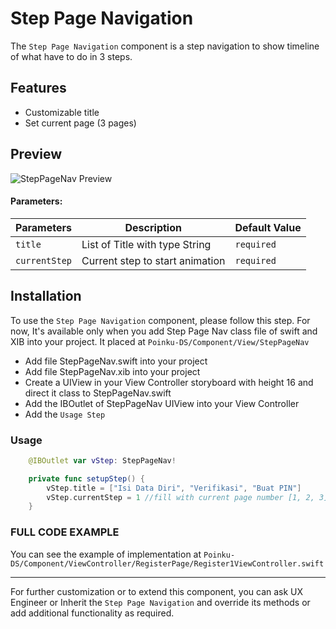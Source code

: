 # Step Page Navigation
The `Step Page Navigation` component is a step navigation to show timeline of what have to do in 3 steps.

## Features
-  Customizable title
-  Set current page (3 pages)

## Preview
![StepPageNav Preview](https://res.cloudinary.com/dr6cm6n5f/image/upload/c_scale,w_300/v1750737061/Step_Page_Navigation_gpwfuk.gif)


#### Parameters:
| Parameters              | Description                                             | Default Value                             |
|-------------------------|---------------------------------------------------------|-------------------------------------------|
| `title`                | List of Title with type String                           | `required`                                |
| `currentStep`          | Current step to start animation                          | `required`                                |

## Installation
To use the `Step Page Navigation` component, please follow this step.
For now, It's available only when you add Step Page Nav class file of swift and XIB into your project. It placed at `Poinku-DS/Component/View/StepPageNav`
- Add file StepPageNav.swift into your project
- Add file StepPageNav.xib into your project
- Create a UIView in your View Controller storyboard with height 16 and direct it class to StepPageNav.swift
- Add the IBOutlet of StepPageNav UIView into your View Controller
- Add the `Usage Step`

### Usage
```swift
    @IBOutlet var vStep: StepPageNav!

    private func setupStep() {
        vStep.title = ["Isi Data Diri", "Verifikasi", "Buat PIN"]
        vStep.currentStep = 1 //fill with current page number [1, 2, 3]
    }
```

### FULL CODE EXAMPLE
You can see the example of implementation at `Poinku-DS/Component/ViewController/RegisterPage/Register1ViewController.swift`

* * *

For further customization or to extend this component, you can ask UX Engineer or Inherit the `Step Page Navigation` and override its methods or add additional functionality as required.
